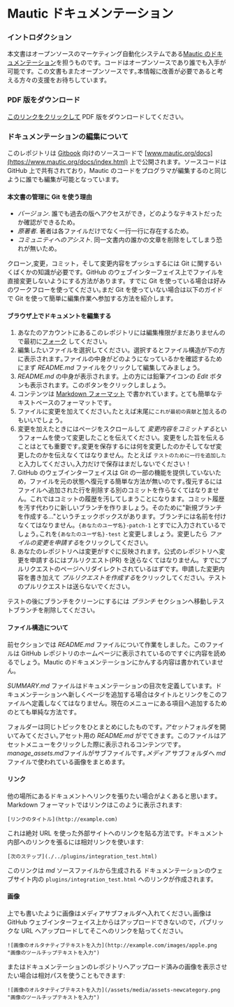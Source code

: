 # Mautic ドキュメンテーション

### イントロダクション
本文書はオープンソースのマーケティング自動化システムである[Mautic のドキュメンテーション](https://www.mautic.org/docs/index.html)を担うものです。コードはオープンソースであり誰でも入手が可能です。この文書もまたオープンソースです｡本情報に改善が必要であると考える方々の支援をお待ちしています。

### PDF 版をダウンロード
[このリンクをクリックして](https://mautic.org/docs/mautic_docs_jp.pdf) PDF 版をダウンロードしてください｡

### ドキュメンテーションの編集について
このレポジトリは [Gitbook](https://www.gitbook.com/) 向けのソースコードで [www.mautic.org/docs](https://www.mautic.org/docs/index.html) 上で公開されます。ソースコードは GitHub 上で共有されており，Mautic のコードをプログラマが編集するのと同じように誰でも編集が可能となっています。

#### 本文書の管理に Git を使う理由

- *バージョン*. 誰でも過去の版へアクセスができ，どのようなテキストだったか確認ができるため。
- *原著者*. 著者は各ファイルだけでなく一行一行に存在するため。
- *コミュニティへのアシスト*. 同一文書内の誰かの文章を削除をしてしまう恐れが無いため。

クローン,変更，コミット，そして変更内容をプッシュするには Git に関するいくばくかの知識が必要です。GitHub のウェブインターフェイス上でファイルを直接変更しないようにする方法があります。すでに Git を使っている場合は好みのワークフローを使ってください｡まだ Git を使っていない場合は以下のガイドで Git を使って簡単に編集作業へ参加する方法を紹介します。

#### ブラウザ上でドキュメントを編集する

1. あなたのアカウントにあるこのレポジトリには編集権限がまだありませんので最初に[フォーク](https://github.com/mautic/documentation#fork-destination-box) してください。
2. 編集したいファイルを選択してください。選択するとファイル構造が下の方に表示されます｡ファイルの中身がどのようになっているかを確認するためにまず *README.md* ファイルをクリックして編集してみましょう。
3. *README.md* の中身が表示されます。上の方には鉛筆アイコンの *Edit* ボタンも表示されます。このボタンをクリックしましょう。
4. コンテンツは [Markdown フォーマット](https://daringfireball.net/projects/markdown/) で書かれています｡ とても簡単なテキストベースのフォーマットです｡
5. ファイルに変更を加えてください｡たとえば末尾に`これが最初の貢献`と加えるのもいいでしょう｡
6. 変更を加えたときにはページをスクロールして *変更内容をコミットする*というフォームを使って変更したことを伝えてください。変更をした旨を伝えることはとても重要です｡変更を保存するには何を変更したのかそしてなぜ変更したのかを伝えなくてはなりません。たとえば `テストのために一行を追加した` と入力してください｡入力だけで保存はまだしないでください！
7. GitHub のウェブインターフェイスは Git の一部の機能を提供していないため，ファイルを元の状態へ復元する簡単な方法が無いのです｡復元するにはファイルへ追加された行を削除する別のコミットを作らなくてはなりません。これではコミットの履歴を汚してしまうことになります。コミット履歴を汚す代わりに新しいブランチを作りましょう。そのために"新規ブランチを作成する..."というチェックボックスがあります。ブランチには名前を付けなくてはなりません。`{あなたのユーザ名}-patch-1` とすでに入力されているでしょう｡これを`{あなたのユーザ名}-test` と変更しましょう。変更したら *ファイルの変更を申請する*をクリックしてください｡
8. あなたのレポジトリへは変更がすぐに反映されます。公式のレポジトリへ変更を申請するにはプルリクエスト(PR) を送らなくてはなりません。すでにプルリクエストのページへリダイレクトされているはずです。申請した変更内容を書き加えて *プルリクエストを作成する*をクリックしてください。テストのプルリクエストは送らないでください｡

テストの後にブランチをクリーンにするには *ブランチ* セクションへ移動しテストブランチを削除してください｡

#### ファイル構造について

前セクションでは *README.md* ファイルについて作業をしました。このファイルは GitHub レポジトリのホームページに表示されているのですぐに内容を読めるでしょう。Mautic のドキュメンテーションにかんする内容は書かれていません｡

*SUMMARY.md* ファイルはドキュメンテーションの目次を定義しています。ドキュメンテーションへ新しくページを追加する場合はタイトルとリンクをこのファイルへ定義しなくてはなりません。現在のメニューにある項目へ追加するためのとても単純な方法です｡

フォルダーは同じトピックをひとまとめにしたものです｡ *アセット*フォルダを開いてみてください｡アセット用の *README.md* がでてきます。このファイルはアセットメニューをクリックした際に表示されるコンテンツです｡ *manage_assets.md*ファイルがサブファイルです｡*メディア* サブフォルダへ *md* ファイルで使われている画像をまとめます。

#### リンク

他の場所にあるドキュメントへリンクを張りたい場合がよくあると思います｡ Markdown フォーマットではリンクはこのように表示されます:

```
[リンクのタイトル](http://example.com)
```

これは絶対 URL を使った外部サイトへのリンクを貼る方法です。ドキュメント内部へのリンクを張るには相対リンクを使います:

```
[次のステップ](./../plugins/integration_test.html)
```
このリンクは *md* ソースファイルから生成される ドキュメンテーションのウェブサイト内の `plugins/integration_test.html` へのリンクが作成されます。

#### 画像

上でも書いたように画像はメディアサブフォルダへ入れてください｡画像は GitHub ウェブインターフェイス上からはアップロードできないので，パブリックな URL へアップロードしてそこへのリンクを貼ってください｡

```
![画像のオルタナティブテキストを入力](http://example.com/images/apple.png "画像のツールチップテキストを入力")
```
またはドキュメンテーションのレポジトリへアップロード済みの画像を表示させたい場合は相対パスを使うこともできます: 

```
![画像のオルタナティブテキストを入力](/assets/media/assets-newcategory.png "画像のツールチップテキストを入力")
```
